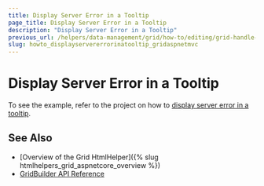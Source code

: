 ```yaml
---
title: Display Server Error in a Tooltip
page_title: Display Server Error in a Tooltip
description: "Display Server Error in a Tooltip"
previous_url: /helpers/data-management/grid/how-to/editing/grid-handle-server-error
slug: howto_displayservererrorinatooltip_gridaspnetmvc
---
```


# Display Server Error in a Tooltip

To see the example, refer to the project on how to [display server error in a tooltip](https://github.com/telerik/ui-for-aspnet-mvc-examples/tree/master/Telerik.Examples.Mvc/Telerik.Examples.Mvc/Areas/GridHandleServerError).

## See Also

* [Overview of the Grid HtmlHelper]({% slug htmlhelpers_grid_aspnetcore_overview %})
* [GridBuilder API Reference](https://docs.telerik.com/aspnet-mvc/api/kendo.mvc.ui.fluent/gridbuilder)
